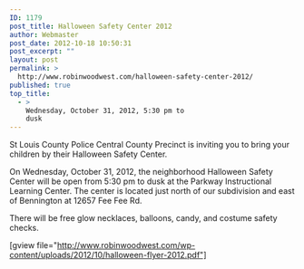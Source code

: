 ```yaml
---
ID: 1179
post_title: Halloween Safety Center 2012
author: Webmaster
post_date: 2012-10-18 10:50:31
post_excerpt: ""
layout: post
permalink: >
  http://www.robinwoodwest.com/halloween-safety-center-2012/
published: true
top_title:
  - >
    Wednesday, October 31, 2012, 5:30 pm to
    dusk
---
```

St Louis County Police Central County Precinct is inviting you to bring your children by their Halloween Safety Center.

On Wednesday, October 31, 2012, the neighborhood Halloween Safety Center will be open from 5:30 pm to dusk at the Parkway Instructional Learning Center.
The center is located just north of our subdivision and east of Bennington at 12657 Fee Fee Rd.

There will be free glow necklaces, balloons, candy, and costume safety checks.

[gview file="http://www.robinwoodwest.com/wp-content/uploads/2012/10/halloween-flyer-2012.pdf"]
